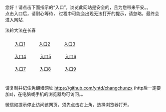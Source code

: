 您好！请点击下面指示的“入口”，浏览此网站是安全的，且为您带来平安。。 <br/>
点击入口后，请耐心等待， 过程中可能会出现无法打开的提示，请忽略，最终会进入网站. </br>

法轮大法在长春<br/>
<div style="padding:10px"><a style="margin:20px" target="_blank" href="https://dkkzqoghi590j.cloudfront.net/2Qpsp?shrwtb" id="ccLink1" rel="nofollow">入口1</a> <a target="_blank" style="margin:20px" href="https://d30gkv2pm2txbg.cloudfront.net/2Qpsp?vlcqe" id="ccLink2" rel="nofollow">入口2</a> <a style="margin:20px" target="_blank" href="https://d25uu4r7j60il2.cloudfront.net/2Qpsp?nwbof" id="ccLink3" rel="nofollow">入口3</a></div>

<div style="padding:10px" ><a style="margin:20px" target="_blank" href="https://dkkzqoghi590j.cloudfront.net/2Qpsp?shrwtb" id="ccLink4" rel="nofollow">入口4</a> <a style="margin:20px" href="https://d30gkv2pm2txbg.cloudfront.net/2Qpsp?vlcqe" target="_blank" id="ccLink5" rel="nofollow">入口5</a> <a style="margin:20px" href="https://d25uu4r7j60il2.cloudfront.net/2Qpsp?nwbof" target="_blank" id="ccLink6" rel="nofollow">入口6</a></div>

<div style="padding:10px"><a style="margin:20px" target="_blank" href="https://dkkzqoghi590j.cloudfront.net/2Qpsp?shrwtb" id="ccLink7" rel="nofollow">入口7</a> <a style="margin:20px" href="https://d30gkv2pm2txbg.cloudfront.net/2Qpsp?vlcqe" target="_blank" id="ccLink8" rel="nofollow">入口8</a> <a style="margin:20px" target="_blank" href="https://d25uu4r7j60il2.cloudfront.net/2Qpsp?nwbof" id="ccLink9" rel="nofollow">入口9</a></div>

<br/>



请复制并记住免翻墙网址 https://github.com/yntd/changchunzx (http后一定要加s)，在电脑或手机的浏览器均可访问。。<br/>

微信如提示停止访问该网页，须先点击右上角，选择浏览器打开。
